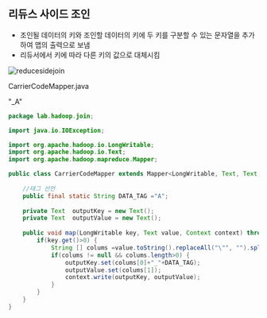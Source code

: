 ## 리듀스 사이드 조인

- 조인될 데이터의 키와 조인할 데이터의 키에 두 키를 구분할 수 있는 문자열을 추가하여 맵의 출력으로 보냄
- 리듀서에서 키에 따라 다른 키의 값으로 대체시킴



![reducesidejoin](https://user-images.githubusercontent.com/50945713/63322544-a4c18980-c35e-11e9-8a49-dc4c20c86e7b.png)

CarrierCodeMapper.java

"_A" 

```java
package lab.hadoop.join;

import java.io.IOException;

import org.apache.hadoop.io.LongWritable;
import org.apache.hadoop.io.Text;
import org.apache.hadoop.mapreduce.Mapper;

public class CarrierCodeMapper extends Mapper<LongWritable, Text, Text, Text>{
	
	//태그 선언
	public final static String DATA_TAG ="A";
	
	private Text  outputKey = new Text();
	private Text  outputValue = new Text();
	
	public void map(LongWritable key, Text value, Context context) throws IOException,InterruptedException{
		if(key.get()>0) {
			String [] colums =value.toString().replaceAll("\"", "").split(",");
			if(colums != null && colums.length>0) {
				outputKey.set(colums[0]+"_"+DATA_TAG);
				outputValue.set(colums[1]);
				context.write(outputKey, outputValue);
			}
		}
	}
}

```

